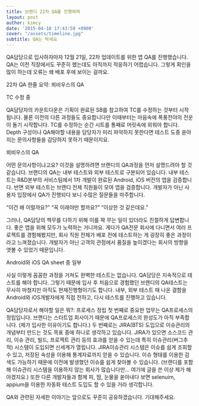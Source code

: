 ```yaml
---
title: 브랜디 22차 QA를 진행하며
layout: post
author: kimcy
date: '2015-04-18 17:43:59 +0900'
cover: "/assets/timeline.jpg"
subtitle: QA는 박세요
---
```


QA담당으로 입사하자마자 12월 21일, 22차 업데이트를 위한 앱 QA를 진행했습니다. QA는 이전 직장에서도 꾸준히 했는데도 아직까지 적응하기  어렵습니다. 그렇게 확인을 많이 하는데 오류는 왜 배포 후에 보이는 걸까요.




22차 QA 한줄 요약: 뫼비우스의 QA


TC  수정 중

QA담당자의 카운트다운은 기획이 완료된 SB를 참고하여 TC를 수정하는 것부터 시작됩니다. 물론 이전의 다른 과정들도 중요합니다만 이때부터는 마음속에 폭풍전야의 전운이 돌기 시작합니다. TC를 수정하는 순간 시트를 통째로 머릿속에 외워야 합니다. Depth 구성이나 QA해야할 내용을 담당자가 미리 파악하지 못한다면 테스트 도중 쏟아지는 문의사항들을 감당하지 못하기 때문이지요. 


뫼비우스의 QA

어떤 문의사항이냐고요? 이것을 설명하려면 브랜디의 QA과정을 먼저 설명드려야 할 것 같습니다. 브랜디의 QA는 내부 테스트와 외부 테스트로 구분되어 있습니다. 내부 테스트는 R&D본부의 서비스팀에서 1차 개발이 완료된 Android, iOS 버전의 앱을 검증합니다. 반면 외부 테스트는 브랜디 전체 직원들이 모여 앱을 검증합니다. 개발자가 아닌 사용자 입장에서 QA가 진행되다 보니 수많은 질문들을 마주합니다.

“이건 왜 이럴까요?”
“꼭 이래야만 할까요?”
“이상한 것 같은데요.”



그러나, QA담당의 책무를 다하기 위해 이를 꽉 무는 일이 있더라도 친절하게 답변합니다. 좋은 앱을 위해 모두가 노력하는 거니까요. 게다가 QA전문 회사에 다니면서 여러 프로젝트를 경험해봤지만, 회사 직원 전체가 배포 전에 테스트하는 게 굉장히 좋은 과정이라고 느껴졌습니다. 개발자가 아닌 고객의 관점에서 품질을 높이겠다는 회사의 방향을 엿볼 수 있었기 때문입니다. 


Android와 iOS QA sheet 중 일부

사실 이렇게 꼼꼼한 과정을 거쳐도 완벽한 테스트는 없습니다. QA담당은 지속적으로 테스트를 해야 합니다. 그렇기 때문에 입사 후 처음으로 경험했던 브랜디의 QA테스트는 무사히 마쳤지만 아직도 현재진행형이기도 합니다. 내부, 외부 테스트 때 나온 결함을 Android와 iOS개발자에게 직접 전하고, 다시 테스트를 진행하고 있습니다. 

QA담당자로서 해야할 일은 뭐?: 프로세스 정립
첫 번째로 중요한 업무는 QA프로세스의 정립입니다. 브랜디는 스타트업 회사이기 때문에 QA프로세스의 완성도가 아직 부족합니다. (제가 입사한 이유이기도 합니다.) 두 번째로는 JIRA(BTS) 도입으로 이슈관리의 개념부터 만드는 것도 목표 중에 하나로 생각하고 있습니다. JIRA가 있으면 소스코드 관리, 이슈 관리, 빌드, 프로젝트 관리 등의 효과를 얻을 수 있는데 특히 이슈관리(버그추적) 시스템이 도입되면 신세계가 열립니다. JIRA이슈관리 시스템은 이슈를 쉽게 조회할 수 있고, 저장된 속성을 이용해 통계자료까지 얻을 수 있습니다. 이슈 형태를 이용한 검색도 가능하기 때문에 이전에 발생했던 이슈를 쉽게 찾아볼 수 있습니다. (브랜디를 포함해 이슈관리 시스템을 이용하지 않는 회사가 많습니다만... 여기에 글을 쓴 이상 제가 해야겠지요.) 또한 다른 개발자들과 함께 피, 땀, 눈물을 쏟아내다 보면 selenuim, appium을 이용한 자동화 테스트 도입도 할 수 있을 거라 생각합니다. 

QA와 관련된 자세한 이야기는 앞으로도 꾸준히 공유하겠습니다. 기대해주세요.